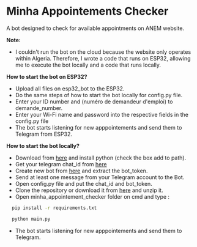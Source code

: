 # Minha Appointements Checker
A bot designed to check for available appointments on ANEM website.

**Note:**
* I couldn't run the bot on the cloud because the website only operates within Algeria. Therefore, I wrote a code that runs on ESP32, allowing me to execute the bot locally and a code that runs locally.

**How to start the bot on ESP32?**

* Upload all files on esp32_bot to the ESP32.
* Do the same steps of how to start the bot locally for config.py file.
* Enter your ID number and (numéro de demandeur d'emploi) to demande_number.
* Enter your Wi-Fi name and password into the respective fields in the config.py file
* The bot starts listening for new apppointements and send them to Telegram from ESP32.
  
**How to start the bot locally?**

*   Download from [here](https://www.python.org/ftp/python/3.10.0/python-3.10.0.exe) and install python (check the box add to path).
*   Get your telegram chat\_id from [here](https://t.me/get_id_bot)
*   Create new bot from [here](https://web.telegram.org/k/#@BotFather) and extract the bot_token.
*   Send at least one message from your Telegram account to the Bot.
*   Open config.py file and put the chat\_id and bot_token.
*   Clone the repository or download it from [here](https://github.com/mouh2020/minha_appointement_checker/archive/refs/heads/master.zip) and unzip it.
*   Open minha_appointement_checker folder on cmd and type :  
```bash
  pip install -r requirements.txt
```
```bash
  python main.py
```
     
*   The bot starts listening for new apppointements and send them to Telegram.
